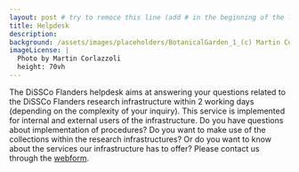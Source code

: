 ```yaml
---
layout: post # try to remoce this line (add # in the beginning of the line to make it a comment) - then the layout will change, but the content remain the same
title: Helpdesk
description: 
background: /assets/images/placeholders/BotanicalGarden_1_(c) Martin Corlazzoli.jpg
imageLicense: |
  Photo by Martin Corlazzoli
  height: 70vh
---
```


The DiSSCo Flanders helpdesk aims at answering your questions related to the DiSSCo Flanders research
infrastructure within 2 working days (depending on the complexity of your inquiry). This service is implemented 
for internal and external users of the infrastructure. Do you have questions about implementation of procedures? 
Do you want to make use of the collections within the research infrastructures? Or do you want to know about the 
services our infrastructure has to offer? Please contact us through the [webform](https://meisebotanicgarden.eu.teamwork.com/p/forms/2aMyVKBtjp94D9Mzxopk).
